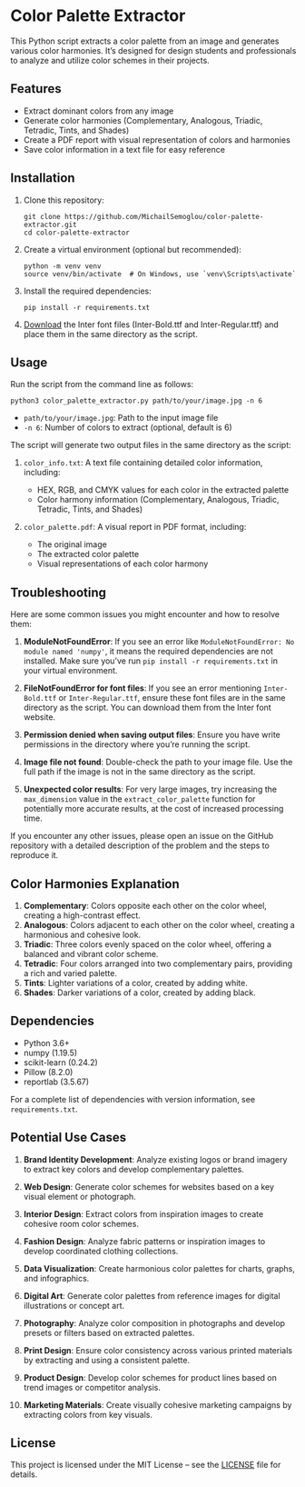 # Color Palette Extractor

This Python script extracts a color palette from an image and generates various color harmonies. It’s designed for design students and professionals to analyze and utilize color schemes in their projects.

## Features

- Extract dominant colors from any image
- Generate color harmonies (Complementary, Analogous, Triadic, Tetradic, Tints, and Shades)
- Create a PDF report with visual representation of colors and harmonies
- Save color information in a text file for easy reference

## Installation

1. Clone this repository:

   ```
   git clone https://github.com/MichailSemoglou/color-palette-extractor.git
   cd color-palette-extractor
   ```

2. Create a virtual environment (optional but recommended):

   ```
   python -m venv venv
   source venv/bin/activate  # On Windows, use `venv\Scripts\activate`
   ```

3. Install the required dependencies:

   ```
   pip install -r requirements.txt
   ```

4. [Download](https://rsms.me/inter/) the Inter font files (Inter-Bold.ttf and Inter-Regular.ttf) and place them in the same directory as the script.

## Usage

Run the script from the command line as follows:

```
python3 color_palette_extractor.py path/to/your/image.jpg -n 6
```

- `path/to/your/image.jpg`: Path to the input image file
- `-n 6`: Number of colors to extract (optional, default is 6)

The script will generate two output files in the same directory as the script:

1. `color_info.txt`: A text file containing detailed color information, including:

   - HEX, RGB, and CMYK values for each color in the extracted palette
   - Color harmony information (Complementary, Analogous, Triadic, Tetradic, Tints, and Shades)

2. `color_palette.pdf`: A visual report in PDF format, including:
   - The original image
   - The extracted color palette
   - Visual representations of each color harmony

## Troubleshooting

Here are some common issues you might encounter and how to resolve them:

1. **ModuleNotFoundError**: If you see an error like `ModuleNotFoundError: No module named 'numpy'`, it means the required dependencies are not installed. Make sure you’ve run `pip install -r requirements.txt` in your virtual environment.

2. **FileNotFoundError for font files**: If you see an error mentioning `Inter-Bold.ttf` or `Inter-Regular.ttf`, ensure these font files are in the same directory as the script. You can download them from the Inter font website.

3. **Permission denied when saving output files**: Ensure you have write permissions in the directory where you’re running the script.

4. **Image file not found**: Double-check the path to your image file. Use the full path if the image is not in the same directory as the script.

5. **Unexpected color results**: For very large images, try increasing the `max_dimension` value in the `extract_color_palette` function for potentially more accurate results, at the cost of increased processing time.

If you encounter any other issues, please open an issue on the GitHub repository with a detailed description of the problem and the steps to reproduce it.

## Color Harmonies Explanation

1. **Complementary**: Colors opposite each other on the color wheel, creating a high-contrast effect.
2. **Analogous**: Colors adjacent to each other on the color wheel, creating a harmonious and cohesive look.
3. **Triadic**: Three colors evenly spaced on the color wheel, offering a balanced and vibrant color scheme.
4. **Tetradic**: Four colors arranged into two complementary pairs, providing a rich and varied palette.
5. **Tints**: Lighter variations of a color, created by adding white.
6. **Shades**: Darker variations of a color, created by adding black.

## Dependencies

- Python 3.6+
- numpy (1.19.5)
- scikit-learn (0.24.2)
- Pillow (8.2.0)
- reportlab (3.5.67)

For a complete list of dependencies with version information, see `requirements.txt`.

## Potential Use Cases

1. **Brand Identity Development**: Analyze existing logos or brand imagery to extract key colors and develop complementary palettes.

2. **Web Design**: Generate color schemes for websites based on a key visual element or photograph.

3. **Interior Design**: Extract colors from inspiration images to create cohesive room color schemes.

4. **Fashion Design**: Analyze fabric patterns or inspiration images to develop coordinated clothing collections.

5. **Data Visualization**: Create harmonious color palettes for charts, graphs, and infographics.

6. **Digital Art**: Generate color palettes from reference images for digital illustrations or concept art.

7. **Photography**: Analyze color composition in photographs and develop presets or filters based on extracted palettes.

8. **Print Design**: Ensure color consistency across various printed materials by extracting and using a consistent palette.

9. **Product Design**: Develop color schemes for product lines based on trend images or competitor analysis.

10. **Marketing Materials**: Create visually cohesive marketing campaigns by extracting colors from key visuals.

## License

This project is licensed under the MIT License – see the [LICENSE](LICENSE) file for details.
